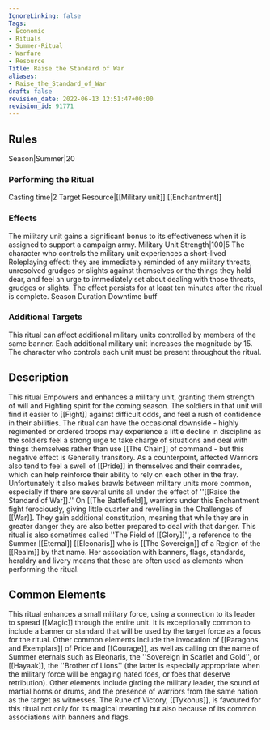 ```yaml
---
IgnoreLinking: false
Tags:
- Economic
- Rituals
- Summer-Ritual
- Warfare
- Resource
Title: Raise the Standard of War
aliases:
- Raise_the_Standard_of_War
draft: false
revision_date: 2022-06-13 12:51:47+00:00
revision_id: 91771
---
```


## Rules
Season|Summer|20
### Performing the Ritual
Casting time|2 Target Resource|[[Military unit]]
[[Enchantment]]
### Effects
The military unit gains a significant bonus to its effectiveness when it is assigned to support a campaign army. Military Unit Strength|100|5
The character who controls the military unit experiences a short-lived Roleplaying effect: they are immediately reminded of any military threats, unresolved grudges or slights against themselves or the things they hold dear, and feel an urge to immediately set about dealing with those threats, grudges or slights. The effect persists for at least ten minutes after the ritual is complete.
Season Duration
Downtime buff
### Additional Targets
This ritual can affect additional military units controlled by members of the same banner. Each additional military unit increases the magnitude by 15. The character who controls each unit must be present throughout the ritual.
## Description
This ritual Empowers and enhances a military unit, granting them strength of will and Fighting spirit for the coming season. The soldiers in that unit will find it easier to [[Fight]] against difficult odds, and feel a rush of confidence in their abilities. The ritual can have the occasional downside - highly regimented or ordered troops may experience a little decline in discipline as the soldiers feel a strong urge to take charge of situations and deal with things themselves rather than use [[The Chain]] of command - but this negative effect is Generally transitory. As a counterpoint, affected Warriors also tend to feel a swell of [[Pride]] in themselves and their comrades, which can help reinforce their ability to rely on each other in the fray. Unfortunately it also makes brawls between military units more common, especially if there are several units all under the effect of ''[[Raise the Standard of War]].''
On [[The Battlefield]], warriors under this Enchantment fight ferociously, giving little quarter and revelling in the Challenges of [[War]]. They gain additional constitution, meaning that while they are in greater danger they are also better prepared to deal with that danger.
This ritual is also sometimes called ''The Field of [[Glory]]'', a reference to the Summer [[Eternal]] [[Eleonaris]] who is [[The Sovereign]] of a Region of the [[Realm]] by that name. Her association with banners, flags, standards, heraldry and livery means that these are often used as elements when performing the ritual.
## Common Elements
This ritual enhances a small military force, using a connection to its leader to spread [[Magic]] through the entire unit. It is exceptionally common to include a banner or standard that will be used by the target force as a focus for the ritual. Other common elements include the invocation of [[Paragons and Exemplars]] of Pride and [[Courage]], as well as calling on the name of Summer eternals such as Eleonaris, the ''Sovereign in Scarlet and Gold'', or [[Hayaak]], the ''Brother of Lions'' (the latter is especially appropriate when the military force will be engaging hated foes, or foes that deserve retribution). Other elements include girding the military leader, the sound of martial horns or drums, and the presence of warriors from the same nation as the target as witnesses.
The Rune of Victory, [[Tykonus]], is favoured for this ritual not only for its magical meaning but also because of its common associations with banners and flags.
